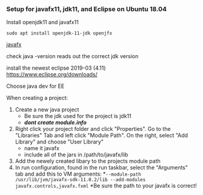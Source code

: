 ### Setup for javafx11, jdk11, and Eclipse on Ubuntu 18.04

Install openjdk11 and javafx11

`sudo apt install openjdk-11-jdk openjfx`

[javafx](1)


check java -version reads out the correct jdk version

install the newest eclipse 2019-03 (4.11)
https://www.eclipse.org/downloads/

Choose java dev for EE

When creating a project:
1. Create a new java project
    * Be sure the jdk used for the project is jdk11
    * ___dont create module.info___
2. Right click your project folder and click "Properties". Go to the "Libraries" Tab and left click "Module Path". On the right, select "Add Library" and choose "User Library"
    * name it javafx
    * include all of the jars in /path/to/javafx/lib
3. Add the newely created libary to the projects module path
4. In run configuration, found in the run taskbar, select the "Arguments" tab and add this to VM arguments:
      *`--module-path /usr/lib/jvm/javafx-sdk-11.0.2/lib --add-modules javafx.controls,javafx.fxml`
      *Be sure the path to your javafx is correct!

[1]:https://gluonhq.com/products/javafx/
